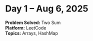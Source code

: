 # Day 1 – Aug 6, 2025

**Problem Solved:** Two Sum  
**Platform:** LeetCode  
**Topics:** Arrays, HashMap  

